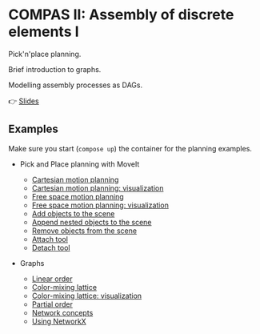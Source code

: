 # COMPAS II: Assembly of discrete elements I

Pick'n'place planning.

Brief introduction to graphs.

Modelling assembly processes as DAGs.

👉 [Slides](https://docs.google.com/presentation/d/1UKz9m9L74iOrjT9Vg3ovRnctEWxSR5qnNkONd6xBSk4/edit?usp=sharing)

## Examples

Make sure you start (`compose up`) the container for the planning examples.

* Pick and Place planning with MoveIt
  * [Cartesian motion planning](309_plan_cartesian_motion_ros.py)
  * [Cartesian motion planning: visualization](310_plan_cartesian_motion_ros_artist.py)
  * [Free space motion planning](311_plan_motion_ros.py)
  * [Free space motion planning: visualization](312_plan_motion_ros_artist.py)
  * [Add objects to the scene](315_add_collision_mesh.py)
  * [Append nested objects to the scene](316_append_collision_meshes.py)
  * [Remove objects from the scene](317_remove_collision_mesh.py)
  * [Attach tool](400_attach_tool.py)
  * [Detach tool](401_detach_tool.py)

* Graphs
  * [Linear order](521_linear_order.py)
  * [Color-mixing lattice](522_color_mixing_lattice.py)
  * [Color-mixing lattice: visualization](523_color_mixing_lattice_artist.py)
  * [Partial order](524_partial_order.py)
  * [Network concepts](525_network_concepts.py)
  * [Using NetworkX](526_networkx.py)
